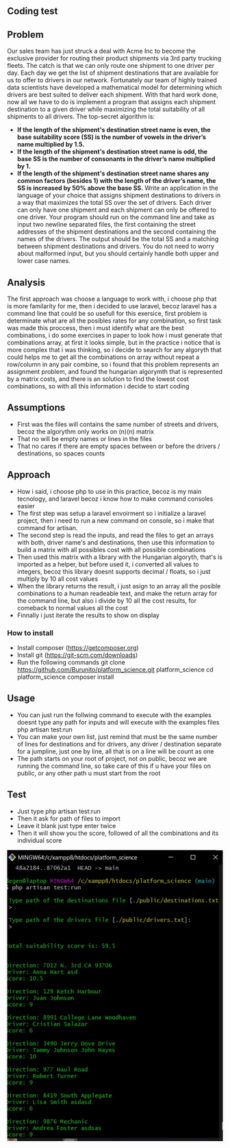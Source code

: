 ## Coding test

## Problem

Our sales team has just struck a deal with Acme Inc to become the exclusive provider for routing their product shipments via 3rd party trucking
fleets. The catch is that we can only route one shipment to one driver per day.
Each day we get the list of shipment destinations that are available for us to offer to drivers in our network. Fortunately our team of highly trained
data scientists have developed a mathematical model for determining which drivers are best suited to deliver each shipment.
With that hard work done, now all we have to do is implement a program that assigns each shipment destination to a given driver while
maximizing the total suitability of all shipments to all drivers.
The top-secret algorithm is:
- **If the length of the shipment's destination street name is even, the base suitability score (SS) is the number of vowels in the driver’s
name multiplied by 1.5.**
- **If the length of the shipment's destination street name is odd, the base SS is the number of consonants in the driver’s name multiplied by
1.**
- **If the length of the shipment's destination street name shares any common factors (besides 1) with the length of the driver’s name, the
SS is increased by 50% above the base SS.**
Write an application in the language of your choice that assigns shipment destinations to drivers in a way that maximizes the total SS over the set
of drivers. Each driver can only have one shipment and each shipment can only be offered to one driver. Your program should run on the
command line and take as input two newline separated files, the first containing the street addresses of the shipment destinations and the second
containing the names of the drivers. The output should be the total SS and a matching between shipment destinations and drivers. You do not
need to worry about malformed input, but you should certainly handle both upper and lower case names.

## Analysis

The first approach was choose a language to work with, i choose php that is more familarity for me, then i decided to use laravel, becoz laravel has a command line that could be so usefull for this exersice, first problem is determinate what are all the posibles rates for any combination, so first task was made this proccess, then i must identify what are the best combinations, i do some exercises in paper to look how i must generate that combinations array, at first it looks simple, but in the practice i notice that is more complex that i was thinking, so i decide to search for any algoryth that could helps me to get all the combinations on array without repeat a row/column in any pair combine, so i found that this problem represents an assignment problem, and found the hungarian algorymth that is represented by a matrix costs, and there is an solution to find the lowest cost combinations, so with all this information i decide to start coding

## Assumptions

- First was the files will contains the same number of streets and drivers, becoz the algorythm only works on (n)(n) matrix
- That no will be empty names or lines in the files
- That no cares if there are empty spaces between or before the drivers / destinations, so spaces counts

## Approach

- How i said, i choose php to use in this practice, becoz is my main tecnology, and laravel becoz i know how to make command consoles easier 
- The first step was setup a laravel envoirment so i initialize a laravel project, then i need to run a new command on console, so i make that command for artisan.
- The second step is read the inputs, and read the files to get an arrays with both, driver name's and destinations, then use this information to build a matrix with all possibles cost with all possible combinations
- Then used this matrix with a library with the Hungarian algoryth, that's is imported as a helper, but before used it, i converted all values to integers, becoz this library doesnt supports decimal / floats, so i just multiply by 10 all cost values
- When the library returns the result, i just asign to an array all the posible combinations to a human readeable text, and make the return array for the command line, but also i divide by 10 all the cost results, for comeback to normal values all the cost
- Finnally i just iterate the results to show on display

### How to install

- Install composer (https://getcomposer.org)
- Install git (https://git-scm.com/downloads)
- Run the following commands
	git clone https://github.com/Burunito/platform_science.git platform_science
	cd platform_science
	composer install
## Usage
- You can just run the follwing command to execute with the examples doesnt type any path for inputs and will execute with the examples files
	php artisan test:run
- You can make your own list, just remind that must be the same number of lines for destinations and for drivers, any driver / destination separate for a jumpline, just one by line, all that is on a line will be count as one
- The path starts on your root of project, not on public, becoz we are running the command line, so take care of this if u have your files on public, or any other path u must start from the root

## Test

- Just type 
	php artisan test:run
- Then it ask for path of files to import
- Leave it blank just type enter twice
- Then it will show you the score, followed of all the combinations and its individual score

<p align="center">
<img src="https://github.com/Burunito/platform_science/blob/main/public/example.jpg?raw=true" alt="example">
</p>